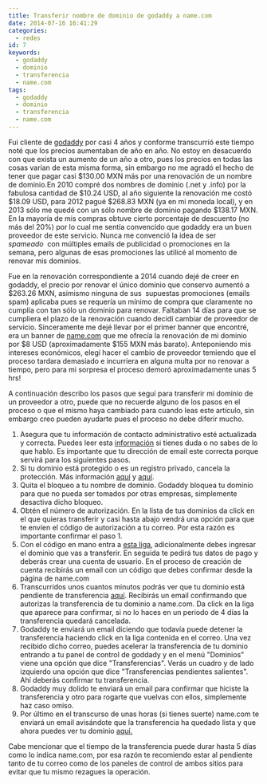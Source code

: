 ```yaml
---
title: Transferir nombre de dominio de godaddy a name.com
date: 2014-07-16 16:41:29
categories:
  - redes
id: 7
keywords:
  - godaddy
  - dominio
  - transferencia
  - name.com
tags:
  - godaddy
  - dominio
  - transferencia
  - name.com
---
```


Fui cliente de [godaddy](http://mx.godaddy.com/) por casi 4 años y conforme transcurrió este tiempo noté que los precios aumentaban de año en año. No estoy en desacuerdo con que exista un aumento de un año a otro, pues los precios en todas las cosas varían de esta misma forma, sin embargo no me agradó el hecho de tener que pagar casi $130.00 MXN más por una renovación de un nombre de dominio.En 2010 compré dos nombres de dominio (.net y .info) por la fabulosa cantidad de $10.24 USD, al año siguiente la renovación me costó $18.09 USD, para 2012 pagué $268.83 MXN (ya en mi moneda local), y en 2013 sólo me quedé con un sólo nombre de dominio pagando $138.17 MXN. En la mayoría de mis compras obtuve cierto porcentaje de descuento (no más del 20%) por lo cual me sentía convencido que godaddy era un buen proveedor de este servicio. Nunca me convenció la idea de ser _spameado_  con múltiples emails de publicidad o promociones en la semana, pero algunas de esas promociones las utilicé al momento de renovar mis dominios.
<!-- more -->

Fue en la renovación correspondiente a 2014 cuando dejé de creer en godaddy, el precio por renovar el único dominio que conservo aumentó a $263.26 MXN, asimismo ninguna de sus  supuestas promociones (emails spam) aplicaba pues se requería un mínimo de compra que claramente no cumplía con tan sólo un dominio para renovar. Faltaban 14 días para que se cumpliera el plazo de la renovación cuando decidí cambiar de proveedor de servicio. Sinceramente me dejé llevar por el primer banner que encontré, era un banner de [name.com](http://name.com) que me ofrecía la renovación de mi dominio por $8 USD (aproximadamente $155 MXN más barato). Anteponiendo mis intereses económicos, elegí hacer el cambio de proveedor temiendo que el proceso tardara demasiado e incurriera en alguna multa por no renovar a tiempo, pero para mi sorpresa el proceso demoró aproximadamente unas 5 hrs!

A continuación describo los pasos que seguí para transferir mi dominio de un proveedor a otro, puede que no recuerde alguno de los pasos en el proceso o que el mismo haya cambiado para cuando leas este artículo, sin embargo creo pueden ayudarte pues el proceso no debe diferir mucho.

1.  Asegura que tu información de contacto administrativo esté actualizada y correcta. Puedes leer esta [información](http://support.godaddy.com/help/article/418/cmo-actualizar-la-informacin-de-contacto-de-su-nombre-de-dominio?locale=es-ES&countrysite=es) si tienes duda o no sabes de lo que hablo. Es importante que tu dirección de email este correcta porque servirá para los siguientes pasos.
2.  Si tu dominio está protegido o es un registro privado, cancela la protección. Más información [aquí](http://support.godaddy.com/help/article/1292/cmo-cancelar-un-registro-protegido?locale=es-ES&countrysite=es) y [aquí](http://support.godaddy.com/help/article/1625/cmo-cancelar-el-registro-privado-de-sus-nombres-de-dominio?locale=es-ES&countrysite=es).
3.  Quita el bloqueo a tu nombre de dominio. Godaddy bloquea tu dominio para que no pueda ser tomados por otras empresas, simplemente desactiva dicho bloqueo.
4.  Obtén el número de autorización. En la lista de tus dominios da click en el que quieras transferir y casi hasta abajo vendrá una opción para que te envíen el código de autorización a tu correo. Por esta razón es importante confirmar el paso 1.
5.  Con el código en mano entra a [esta liga](https://www.name.com/domain-transfer), adicionalmente debes ingresar el dominio que vas a transferir. En seguida te pedirá tus datos de pago y deberás crear una cuenta de usuario. En el proceso de creación de cuenta recibirás un email con un código que debes confirmar desde la página de name.com
6.  Transcurridos unos cuantos minutos podrás ver que tu dominio está pendiente de transferencia [aquí](https://www.name.com/account/transfer). Recibirás un email confirmando que autorizas la transferencia de tu dominio a name.com. Da click en la liga que aparece para confirmar, si no lo haces en un periodo de 4 días la transferencia quedará cancelada.
7.  Godaddy te enviará un email diciendo que todavía puede detener la transferencia haciendo click en la liga contenida en el correo. Una vez recibido dicho correo, puedes acelerar la transferencia de tu dominio entrando a tu panel de control de goddady y en el menú "Dominios" viene una opción que dice "Transferencias". Verás un cuadro y de lado izquierdo una opción que dice "Transferencias pendientes salientes". Ahí deberás confirmar tu transferencia.
8.  Godaddy muy dolido te enviará un email para confirmar que hiciste la transferencia y otro para rogarte que vuelvas con ellos, simplemente haz caso omiso.
9.  Por último en el transcurso de unas horas (si tienes suerte) name.com te enviará un email avisándote que la transferencia ha quedado lista y que ahora puedes ver tu dominio [aquí.](https://www.name.com/account/domain)

Cabe mencionar que el tiempo de la transferencia puede durar hasta 5 días como lo indica name.com, por esa razón te recomiendo estar al pendiente tanto de tu correo como de los paneles de control de ambos sitios para evitar que tu mismo rezagues la operación.